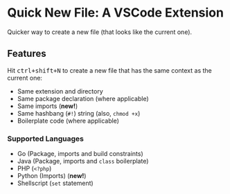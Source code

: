 # Quick New File: A VSCode Extension

Quicker way to create a new file (that looks like the current one).

## Features

Hit <kbd>ctrl+shift+N</kbd> to create a new file that has the same context as the current one:
- Same extension and directory
- Same package declaration (where applicable)
- Same imports (**new!**)
- Same hashbang (`#!`) string (also, `chmod +x`)
- Boilerplate code (where applicable)

### Supported Languages
- Go (Package, imports and build constraints)
- Java (Package, imports and `class` boilerplate)
- PHP (`<?php`)
- Python (Imports) (**new!**)
- Shellscript (`set` statement)
